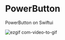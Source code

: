 # PowerButton
PowerButton on Swiftui


![ezgif com-video-to-gif](https://github.com/nelt23/PowerButton/assets/14063698/353dfd63-1ab8-4ee5-aa88-cbf8cecae956)
